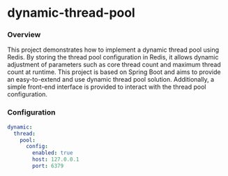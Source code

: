 # dynamic-thread-pool

### Overview

This project demonstrates how to implement a dynamic thread pool using Redis. By storing the thread pool configuration in Redis, it allows dynamic adjustment of parameters such as core thread count and maximum thread count at runtime. This project is based on Spring Boot and aims to provide an easy-to-extend and use dynamic thread pool solution. Additionally, a simple front-end interface is provided to interact with the thread pool configuration.

### Configuration

```yaml
dynamic:
  thread:
    pool:
      config:
        enabled: true
        host: 127.0.0.1
        port: 6379

```

